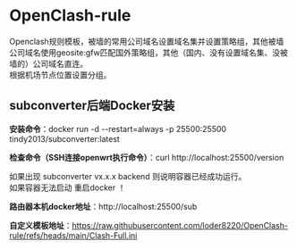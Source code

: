 # OpenClash-rule
Openclash规则模板，被墙的常用公司域名设置域名集并设置策略组，其他被墙公司域名使用geosite:gfw匹配国外策略组，其他（国内、没有设置域名集、没被墙的）公司域名直连。    
根据机场节点位置设置分组。   

## subconverter后端Docker安装
**安装命令**：docker run -d --restart=always -p 25500:25500 tindy2013/subconverter:latest    

**检查命令（SSH连接openwrt执行命令）**：curl http://localhost:25500/version     

如果出现 subconverter vx.x.x backend 则说明容器已经成功运行。     
如果容器无法启动  重启docker ！     

**路由器本机docker地址**：http://localhost:25500/sub      

**自定义模板地址**：https://raw.githubusercontent.com/loder8220/OpenClash-rule/refs/heads/main/Clash-Full.ini     
